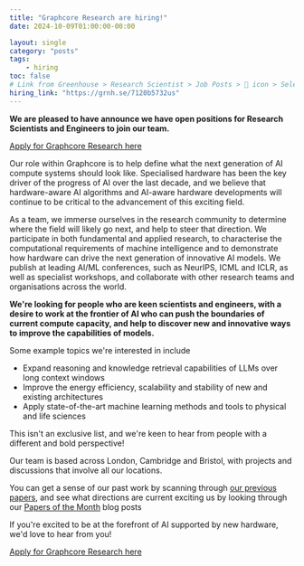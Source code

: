 ```yaml
---
title: "Graphcore Research are hiring!"
date: 2024-10-09T01:00:00-00:00

layout: single
category: "posts"
tags:
    - hiring
toc: false
# Link from Greenhouse > Research Scientist > Job Posts > 🔗 icon > Select "None / Online Blog"
hiring_link: "https://grnh.se/7120b5732us"
---
```


**We are pleased to have announce we have open positions for Research Scientists and Engineers to join our team.**

<div class="big-link"><a href="{{page.hiring_link}}">Apply for Graphcore Research here</a></div>

Our role within Graphcore is to help define what the next generation of AI compute systems should look like.
Specialised hardware has been the key driver of the progress of AI over the last decade, and we believe that hardware-aware
AI algorithms and AI-aware hardware developments will continue to be critical to the advancement of this exciting field.

As a team, we immerse ourselves in the research community to determine where the field will likely go next, and help to
steer that direction. We participate in both fundamental and applied research, to characterise the computational requirements
of machine intelligence and to demonstrate how hardware can drive the next generation of innovative AI models. We publish at
leading AI/ML conferences, such as NeurIPS, ICML and ICLR, as well as specialist workshops, and collaborate with other
research teams and organisations across the world.

**We're looking for people who are keen scientists and engineers, with a desire to work at the frontier of AI who can push the
boundaries of current compute capacity, and help to discover new and innovative ways to improve the capabilities of models.**

Some example topics we're interested in include

* Expand reasoning and knowledge retrieval capabilities of LLMs over long context windows
* Improve the energy efficiency, scalability and stability of new and existing architectures
* Apply state-of-the-art machine learning methods and tools to physical and life sciences

This isn't an exclusive list, and we're keen to hear from people with a different and bold perspective!

Our team is based across London, Cambridge and Bristol, with projects and discussions that involve all our locations.

You can get a sense of our past work by scanning through <a href="/publications">our previous papers</a>, and see
what directions are current exciting us by looking through our <a href="/papers-of-the-month/">Papers of the Month</a> blog posts

If you're excited to be at the forefront of AI supported by new hardware, we'd love to hear from you!

<div class="big-link"><a href="{{page.hiring_link}}">Apply for Graphcore Research here</a></div>
